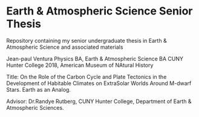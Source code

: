 # Earth & Atmospheric Science Senior Thesis
Repository containing my senior undergraduate thesis in Earth &amp; Atmospheric Science and associated materials

Jean-paul Ventura
Physics BA, Earth & Atmospheric Science BA
CUNY Hunter College 2018, American Museum of NAtural History

Title: On the Role of the Carbon Cycle and Plate Tectonics in the Development of Habitable Climates on ExtraSolar Worlds Around M-dwarf Stars. Earth as an Analog.

Advisor: Dr.Randye Rutberg, CUNY Hunter College, Department of Earth & Atmospheric Sciences.
